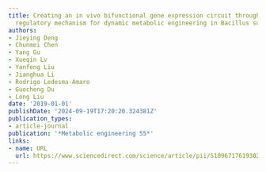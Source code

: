 ```yaml
---
title: Creating an in vivo bifunctional gene expression circuit through an aptamer-based
  regulatory mechanism for dynamic metabolic engineering in Bacillus subtilis
authors:
- Jieying Deng
- Chunmei Chen
- Yang Gu
- Xueqin Lv
- Yanfeng Liu
- Jianghua Li
- Rodrigo Ledesma-Amaro
- Guocheng Du
- Long Liu
date: '2019-01-01'
publishDate: '2024-09-19T17:20:20.324381Z'
publication_types:
- article-journal
publication: '*Metabolic engineering 55*'
links:
- name: URL
  url: https://www.sciencedirect.com/science/article/pii/S1096717619302186
---
```

